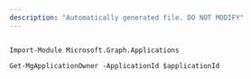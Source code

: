 ```yaml
---
description: "Automatically generated file. DO NOT MODIFY"
---
```


```powershellv2

Import-Module Microsoft.Graph.Applications

Get-MgApplicationOwner -ApplicationId $applicationId

```